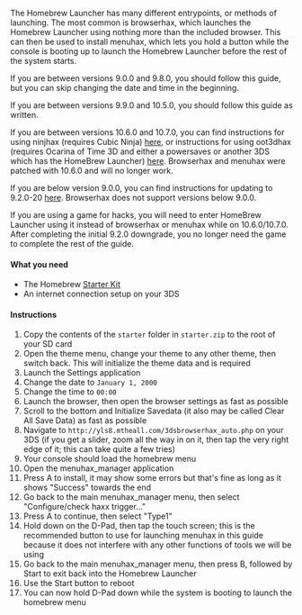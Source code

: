 The Homebrew Launcher has many different entrypoints, or methods of launching. The most common is browserhax, which launches the Homebrew Launcher using nothing more than the included browser. This can then be used to install menuhax, which lets you hold a button while the console is booting up to launch the Homebrew Launcher before the rest of the system starts.

If you are between versions 9.0.0 and 9.8.0, you should follow this guide, but you can skip changing the date and time in the beginning.

If you are between versions 9.9.0 and 10.5.0, you should follow this guide as written.

If you are between versions 10.6.0 and 10.7.0, you can find instructions for using ninjhax (requires Cubic Ninja) [here](http://smealum.github.io/ninjhax2/), or instructions for using oot3dhax (requires Ocarina of Time 3D and either a powersaves or another 3DS which has the HomeBrew Launcher) [here](https://github.com/yellows8/oot3dhax). Browserhax and menuhax were patched with 10.6.0 and will no longer work.

If you are below version 9.0.0, you can find instructions for updating to 9.2.0-20 [here](https://github.com/Plailect/Guide/wiki/9.2.0-Update). Browserhax does not support versions below 9.0.0.

If you are using a game for hacks, you will need to enter HomeBrew Launcher using it instead of browserhax or menuhax while on 10.6.0/10.7.0. After completing the initial 9.2.0 downgrade, you no longer need the game to complete the rest of the guide.

#### What you need

+ The Homebrew [Starter Kit](http://smealum.github.io/ninjhax2/starter.zip)
+ An internet connection setup on your 3DS

#### Instructions

1. Copy the contents of the `starter` folder in `starter.zip` to the root of your SD card
2. Open the theme menu, change your theme to any other theme, then switch back. This will initialize the theme data and is required
3. Launch the Settings application
4. Change the date to `January 1, 2000`
5. Change the time to `00:00`
6. Launch the browser, then open the browser settings as fast as possible
7. Scroll to the bottom and Initialize Savedata (it also may be called Clear All Save Data) as fast as possible
8. Navigate to `http://yls8.mtheall.com/3dsbrowserhax_auto.php` on your 3DS (if you get a slider, zoom all the way in on it, then tap the very right edge of it; this can take quite a few tries)
9. Your console should load the homebrew menu
10. Open the menuhax_manager application
11. Press A to install, it may show some errors but that's fine as long as it shows "Success" towards the end
12. Go back to the main menuhax_manager menu, then select "Configure/check haxx trigger..."
13. Press A to continue, then select "Type1"
14. Hold down on the D-Pad, then tap the touch screen; this is the recommended button to use for launching menuhax in this guide because it does not interfere with any other functions of tools we will be using
15. Go back to the main menuhax_manager menu, then press B, followed by Start to exit back into the Homebrew Launcher
16. Use the Start button to reboot
17. You can now hold D-Pad down while the system is booting to launch the homebrew menu
